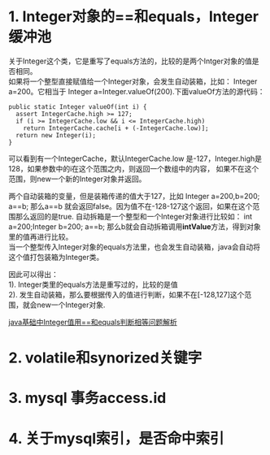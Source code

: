 #   1. Integer对象的==和equals，Integer缓冲池
关于Integer这个类，它是重写了equals方法的，比较的是两个Intger对象的值是否相同。  
如果将一个整型直接赋值给一个Integer对象，会发生自动装箱，比如： Integer a=200。它相当于 Integer a=Integer.valueOf(200).下面valueOf方法的源代码：  
```
public static Integer valueOf(int i) {  
  assert IntegerCache.high >= 127;  
  if (i >= IntegerCache.low && i <= IntegerCache.high)  
    return IntegerCache.cache[i + (-IntegerCache.low)];  
  return new Integer(i);  
}
```
可以看到有一个IntegerCache，默认IntegerCache.low 是-127，Integer.high是128，如果参数中的i在这个范围之内，则返回一个数组中的内容，
如果不在这个范围，则new一个新的Integer对象并返回。  

两个自动装箱的变量，但是装箱传递的值大于127，比如 Integer a=200,b=200; a==b; 那么a==b 就会返回false。因为值不在-128-127这个返回，如果在这个范围那么返回的是true.
自动拆箱是一个整型和一个Integer对象进行比较如： int a=200;Integer b=200; a==b; 那么b就会自动拆箱调用**intValue**方法，得到对象里的值再进行比较。  
当一个整型传入Integer对象的equals方法里，也会发生自动装箱，java会自动将这个值打包装箱为Integer类。  

因此可以得出：  
 1). Integer类里的equals方法是重写过的，比较的是值  
 2). 发生自动装箱，那么要根据传入的值进行判断，如果不在[-128,127]这个范围，就会new一个Integer对象.  

[java基础中Integer值用==和equals判断相等问题解析](https://blog.csdn.net/w112736112736/article/details/77986283)
    
#   2. volatile和synorized关键字
#   3. mysql 事务access.id
#   4. 关于mysql索引，是否命中索引
